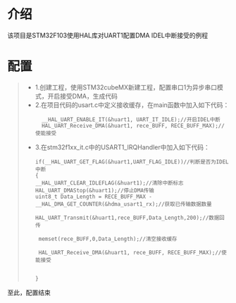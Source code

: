 # 介绍
该项目是STM32F103使用HAL库对UART1配置DMA IDEL中断接受的例程

# 配置
> - 1.创建工程，使用STM32cubeMX新建工程，配置串口1为异步串口模式，开启接受DMA，生成代码
> - 2.在项目代码的usart.c中定义接收缓存，在main函数中加入如下代码：
>   ```
>     __HAL_UART_ENABLE_IT(&huart1, UART_IT_IDLE);//开启IDEL中断
>     HAL_UART_Receive_DMA(&huart1, rece_BUFF, RECE_BUFF_MAX);//使能接受
>   ```
> - 3.在stm32f1xx_it.c中的USART1_IRQHandler中加入如下代码：
>   ```
>   if(__HAL_UART_GET_FLAG(&huart1,UART_FLAG_IDLE))//判断是否为IDEL中断
>   {
>   __HAL_UART_CLEAR_IDLEFLAG(&huart1);//清除中断标志
>   HAL_UART_DMAStop(&huart1);//停止DMA传输
>   uint8_t Data_Length = RECE_BUFF_MAX - __HAL_DMA_GET_COUNTER(&hdma_usart1_rx);//获取已传输数据数量
>
>   HAL_UART_Transmit(&huart1,rece_BUFF,Data_Length,200);//数据回传
>
>    memset(rece_BUFF,0,Data_Length);//清空接收缓存
>
>    HAL_UART_Receive_DMA(&huart1, rece_BUFF, RECE_BUFF_MAX);//使能接受
>
>
>   }
>   ```

至此，配置结束
